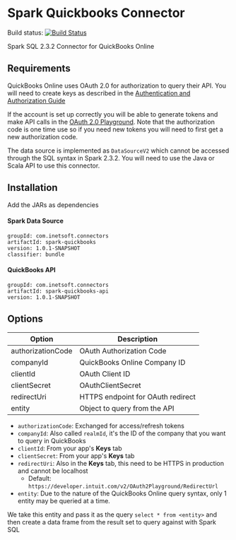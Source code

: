 # Spark Quickbooks Connector

Build status: [![Build Status](https://travis-ci.com/inetsoft-technology/spark-quickbooks.svg?branch=master)](https://travis-ci.org/inetsoft-technology/spark-quickbooks)

Spark SQL 2.3.2 Connector for QuickBooks Online

## Requirements

QuickBooks Online uses OAuth 2.0 for authorization to query their API. You will need to
create keys as described in the [Authentication and Authorization Guide](https://developer.intuit.com/app/developer/qbo/docs/develop/authentication-and-authorization/oauth-2.0#obtain-oauth2-credentials-for-your-app)

If the account is set up correctly you will be able to generate tokens and make API calls in the
[OAuth 2.0 Playground](https://developer.intuit.com/v2/ui#/playground). Note that the authorization
code is one time use so if you need new tokens you will need to first get a new authorization code.

The data source is implemented as `DataSourceV2` which cannot be accessed through the SQL syntax
in Spark 2.3.2. You will need to use the Java or Scala API to use this connector.

## Installation

Add the JARs as dependencies

#### Spark Data Source
```
groupId: com.inetsoft.connectors
artifactId: spark-quickbooks
version: 1.0.1-SNAPSHOT
classifier: bundle
```

#### QuickBooks API
```
groupId: com.inetsoft.connectors
artifactId: spark-quickbooks-api
version: 1.0.1-SNAPSHOT
```

## Options

| Option            | Description                       |
| ----------------- |---------------------------------- |
| authorizationCode | OAuth Authorization Code          |
| companyId         | QuickBooks Online Company ID      |
| clientId          | OAuth Client ID                   |
| clientSecret      | OAuthClientSecret                 |
| redirectUri       | HTTPS endpoint for OAuth redirect |
| entity            | Object to query from the API      |

* `authorizationCode`: Exchanged for access/refresh tokens
* `companyId`: Also called `realmId`, it's the ID of the company that you want to query in QuickBooks
* `clientId`: From your app's **Keys** tab
* `clientSecret`: From your app's **Keys** tab
* `redirectUri`: Also in the **Keys** tab, this need to be HTTPS in production and cannot be localhost
  * Default: `https://developer.intuit.com/v2/OAuth2Playground/RedirectUrl`
* `entity`: Due to the nature of the QuickBooks Online query syntax, only 1 entity may be queried at a time.

We take this entity and pass it as the query `select * from <entity>` and then create a data frame
from the result set to query against with Spark SQL

